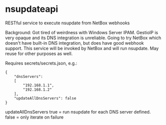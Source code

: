 # nsupdateapi
RESTful service to execute nsupdate from NetBox webhooks

Background: Got tired of weirdness with Windows Server IPAM. GestioIP is very opaque and its DNS integration is unreliable.
Going to try NetBox which doesn't have built-in DNS integration, but does have good webhook support. This service will be invoked by NetBox and will run nsupdate. May reuse for other purposes as well.

Requires secrets/secrets.json, e.g.:
```
{
    "dnsServers":
    [
        "192.168.1.1",
        "192.168.1.2"
    ],
    "updateAllDnsServers": false
}
```

updateAllDnsServers true = run nsupdate for each DNS server defined. false = only iterate on failure